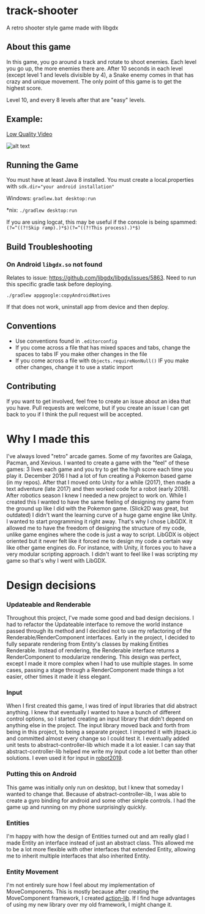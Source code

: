# track-shooter
A retro shooter style game made with libgdx
## About this game
In this game, you go around a track and rotate to shoot enemies. Each level you go up, the more enemies there are.
After 10 seconds in each level (except level 1 and levels divisible by 4), a Snake enemy comes in that has crazy and unique movement. The only point of this game is to
get the highest score.

Level 10, and every 8 levels after that are "easy" levels.

## Example:
[Low Quality Video](https://www.youtube.com/watch?v=qpaIXSVZYBI "Track Shooter Demo Video")

![alt text](demo-screenshot.png?raw=true "Demo Screenshot")

## Running the Game
You must have at least Java 8 installed. You must create a local.properties with ```sdk.dir="your android installation"```

Windows: ```gradlew.bat desktop:run```

*nix: ```./gradlew desktop:run```

If you are using logcat, this may be useful if the console is being spammed: `(?=^((?!Skip ramp).)*$)(?=^((?!This process).)*$)`

## Build Troubleshooting

### On Android `libgdx.so` not found
Relates to issue: https://github.com/libgdx/libgdx/issues/5863.
Need to run this specific gradle task before deploying.

```shell
./gradlew appgoogle:copyAndroidNatives
```

If that does not work, uninstall app from device and then deploy.


## Conventions
* Use conventions found in `.editorconfig`
* If you come across a file that has mixed spaces and tabs, change the spaces to tabs IF you make other changes in the file
* If you come across a file with `Objects.requireNonNull()` IF you make other changes, change it to use a static import

## Contributing
If you want to get involved, feel free to create an issue about an idea that you have. Pull requests are welcome, but
if you create an issue I can get back to you if I think the pull request will be accepted.

# Why I made this
I've always loved "retro" arcade games. Some of my favorites are Galaga, Pacman, and Xevious. I wanted to create a game
with the "feel" of these games: 3 lives each game and you try to get the high score each time you play it. December 2016 I had
a lot of fun creating a Pokemon based game (in my repos). After that I moved onto Unity for a while (2017), then made a text adventure (late 2017)
and then worked code for a robot (early 2018). After robotics season I knew I needed a new project to work on. While I created this
I wanted to have the same feeling of designing my game from the ground up like I did with the Pokemon game. (Slick2D was great, but outdated) I didn't want
the learning curve of a huge game engine like Unity. I wanted to start programming it right away. That's why I chose LibGDX.
It allowed me to have the freedom of designing the structure of my code, unlike game engines where the code is just a way to script. 
LibGDX is object oriented but it never felt like it forced me to design my code a certain way like other game engines do. 
For instance, with Unity, it forces you to have a very modular scripting approach.
I didn't want to feel like I was scripting my game so that's why I went with LibGDX.

# Design decisions

### Updateable and Renderable
Throughout this project, I've made some good and bad design decisions. I had to refactor the Updateable interface to remove
the world instance passed through its method and I decided not to use my refactoring of the Renderable/RenderComponent interfaces.
Early in the project, I decided to fully separate rendering from Entity's classes by making Entities Renderable. Instead of rendering,
the Renderable interface returns a RenderComponent to modularize rendering. This design was perfect, except I made it more complex
when I had to use multiple stages. In some cases, passing a stage through a RenderComponent made things a lot easier, other times it made it
less elegant.

### Input
When I first created this game, I was tired of input libraries that did abstract anything. I knew that eventually I wanted to
have a bunch of different control options, so I started creating an input library that didn't depend on anything else in the
project. The input library moved back and forth from being in this project, to being a separate project. I imported it with
jitpack.io and committed almost every change so I could test it. I eventually added unit tests to abstract-controller-lib
which made it a lot easier. I can say that abstract-controller-lib helped me write my input code a lot better than other
solutions. I even used it for input in [robot2019](https://github.com/frc1444/robot2019).

### Putting this on Android
This game was initially only run on desktop, but I knew that someday I wanted to change that. Because of abstract-controller-lib,
I was able to create a gyro binding for android and some other simple controls. I had the game up and running on my phone
surprisingly quickly.

### Entities
I'm happy with how the design of Entities turned out and am really glad I made Entity an interface instead of just
an abstract class. This allowed me to be a lot more flexible with other interfaces that extended Entity, allowing me
to inherit multiple interfaces that also inherited Entity.

### Entity Movement
I'm not entirely sure how I feel about my implementation of MoveComponents. This is mostly because after creating the MoveComponent
framework, I created [action-lib](https://github.com/retrodaredevil/action-lib). If I find huge advantages of using my
new library over my old framework, I might change it.
